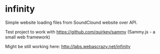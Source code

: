 infinity
========

Simple website loading files from SoundClound website over API.

Test project to work with https://github.com/quirkey/sammy (Sammy.js - a small web framework)

Might be still working here: http://labs.webascrazy.net/infinity
